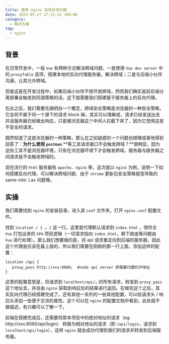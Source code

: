 ```yaml
---
title: 使用 nginx 实现反向代理
date: 2022-05-27 17:12:22 +08:00
category:
  - 解决方案
tag:
  - nginx
---
```


## 背景

在日常开发中，一般 `Vue` 有两种方式解决跨域问题，一是使用 `Vue dev server` 中的 `proxyTable` 选项，搭建本地的反向代理服务器，解决跨域；二是与后端小伙伴沟通，让其允许跨域。

但是这是在开发过程中，如果后端小伙伴不想开放跨域，然而我们确实是前后端分离部署会触发到同源策略的话，这下就需要我们搭建基于服务器上的反向代理。

在此之前，我们需要先搞明白一个概念，跨域安全策略是浏览器的一种安全策略，它会将不属于同一个源下的请求 block 掉，其实可以理解成，请求已经发送出去并且服务器已经做出响应，只是被浏览器这个中间人拦截下来了，因为它觉得这是不安全的请求。

既然知道了这是浏览器的一种策略，那么在之前疑惑的一个问题也顺理成章地得到回答了：**为什么使用** **`postman`** **等工具请求接口不会触发跨域？**很明显，因为这些工具不是浏览器环境，只有在浏览器环境下才会触发跨域，服务器与服务器之间请求是不会触发跨域的。

现在流行的 `html` 服务器有 `apache`、`nginx` 等，这次就以 `nginx` 为例，说明一下如何搭建反向代理，可以解决跨域问题、由于 `chrome` 更新后安全策略提高导致的 same-site: Lax 问题等。

## 实操

我们需要找到 `nginx` 的安装目录，进入其 `conf` 文件夹，打开 `nginx.conf` 配置文件。

找到 `location / { … }` 这一行，这里是代理默认请求到 `index.html` ，很符合 `Vue` 打包出来的 `SPA` 项目逻辑（一切请求指向 `index.html`，剩下路由等问题由 `Vue` 进行处理）。那么我们想要做的是，将 api 请求重定向到后端的服务器，因此这个代理是应该在最上层的，所以我们需要在刚刚的那一行上面，添加这样的配置：

```nginx
location /api {
   proxy_pass http://xxx:8080;  #node api server 即需要代理的IP地址
}
```

这里的配置意思是，将请求到 `localhost/api/…` 的所有请求，转发到 `proxy_pass` 这个地址去，并且由 `nginx` 获取到响应后的结果进行返回。在做完这个之后，其实反向代理已经搭建完成了。还有其他一系列的一些其他配置，可以给请求头 / 响应头添加一些便于交流的属性，这个可以在 `nginx` 的配置文档中看到，此处就不做描述，有兴趣可以了解一下。

前端在搭建完成后，还需要将原本项目中的绝对地址的请求（eg: http://xxx:8080/api/login） 转换为相对地址的请求（即 `/api/login`，请求到 `localhost/api/login`），这样 `nginx` 就会成功代理到我们的请求并转发到后端服务器。